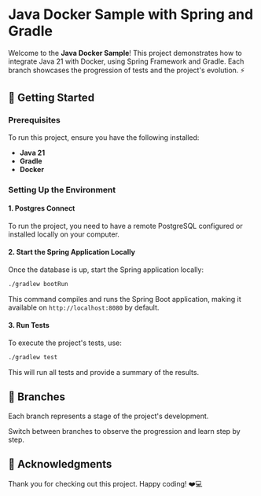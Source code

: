 # Java Docker Sample with Spring and Gradle

Welcome to the **Java Docker  Sample**! This project demonstrates how to integrate Java 21 with Docker, using Spring Framework and Gradle. Each branch showcases the progression of tests and the project's evolution. ⚡

## 🚀 Getting Started

### Prerequisites

To run this project, ensure you have the following installed:

- **Java 21**
- **Gradle**
- **Docker**

### Setting Up the Environment

#### 1. Postgres Connect

To run the project, you need to have a remote PostgreSQL configured or installed locally on your computer.

#### 2. Start the Spring Application Locally

Once the database is up, start the Spring application locally:

```bash
./gradlew bootRun
```

This command compiles and runs the Spring Boot application, making it available on `http://localhost:8080` by default.

#### 3. Run Tests

To execute the project's tests, use:

```bash
./gradlew test
```

This will run all tests and provide a summary of the results.

## 🔄 Branches

Each branch represents a stage of the project's development.

Switch between branches to observe the progression and learn step by step.

## 🙏 Acknowledgments

Thank you for checking out this project. Happy coding! ❤‍💻

